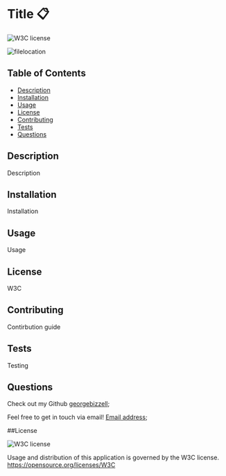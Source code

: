 

  # Title :clipboard:

  ![W3C license](https://img.shields.io/badge/License-W3C-blue)

  ![filelocation](filelocation)

  ## Table of Contents
  - [Description](#description)
  - [Installation](#installation)
  - [Usage](#usage)
  - [License](#license)
  - [Contributing](#contributing)
  - [Tests](#tests)
  - [Questions](#questions)

  ## Description
  
  Description

  ## Installation 

  Installation
  
  ## Usage 

  Usage
  
  ## License 

  W3C
  
  ## Contributing 

  Contirbution guide
  
  ## Tests

  Testing
     
  ## Questions
  
  Check out my Github <a href="github.com/georgebizzell">georgebizzell</a>;

  Feel free to get in touch via email! <a href="mailto:Email address">Email address</a>;

  ##License

  ![W3C license](https://img.shields.io/badge/License-W3C-blue)

  Usage and distribution of this application is governed by the W3C license. <https://opensource.org/licenses/W3C>
  
  